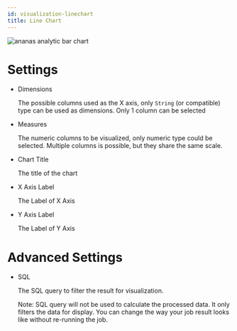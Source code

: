 ```yaml
---
id: visualization-linechart
title: Line Chart
---
```


![ananas analytic bar chart](assets/linechart.png)


# Settings

- Dimensions

  The possible columns used as the X axis, only `String` (or compatible) type can be used as dimensions. Only 1 column can be selected

- Measures

  The numeric columns to be visualized, only numeric type could be selected. Multiple columns is possible, but they share the same scale.

- Chart Title

  The title of the chart

- X Axis Label

  The Label of X Axis

- Y Axis Label

  The Label of Y Axis

# Advanced Settings

- SQL

  The SQL query to filter the result for visualization. 
  
  Note: SQL query will not be used to calculate the processed data. It only filters the data for display. You can change the way your job result looks like without re-running the job.
